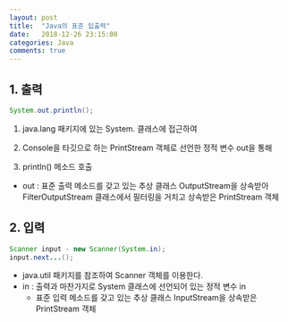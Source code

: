 ```yaml
---
layout: post
title:  "Java의 표준 입출력"
date:   2018-12-26 23:15:00
categories: Java
comments: true
---
```

## 1. 출력

```java
System.out.println();
```

1. java.lang 패키지에 있는 System. 클래스에 접근하여

2. Console을 타깃으로 하는 PrintStream 객체로 선언한 정적 변수 out을 통해

3. println() 메소드 호출

- out : 표준 출력 메소드를 갖고 있는 추상 클래스 OutputStream을 상속받아 FilterOutputStream 클래스에서 필터링을 거치고 상속받은 PrintStream 객체

## 2. 입력

```java
Scanner input - new Scanner(System.in);
input.next...();
```

- java.util 패키지를 참조하여 Scanner 객체를 이용한다.
- in : 출력과 마찬가지로 System 클래스에 선언되어 있는 정적 변수 in
  - 표준 입력 메소드를 갖고 있는 추상 클래스 InputStream을 상속받은 PrintStream 객체